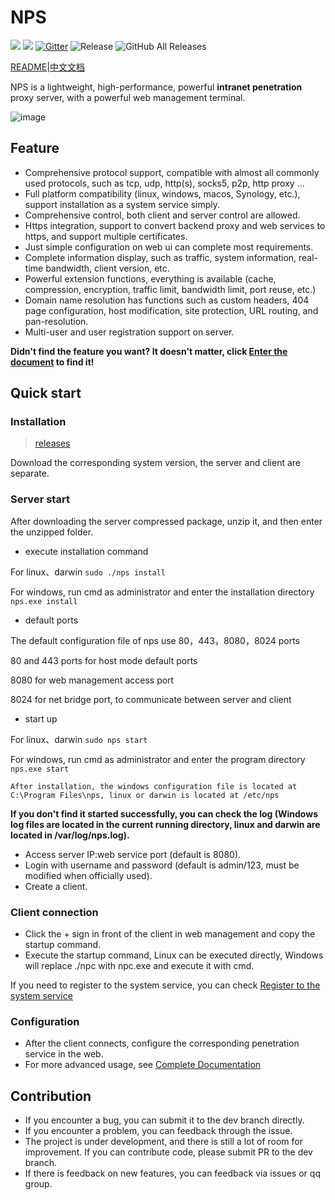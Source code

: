 
# NPS
![](https://img.shields.io/github/stars/ehang-io/nps.svg)   ![](https://img.shields.io/github/forks/ehang-io/nps.svg)
[![Gitter](https://badges.gitter.im/cnlh-nps/community.svg)](https://gitter.im/cnlh-nps/community?utm_source=badge&utm_medium=badge&utm_campaign=pr-badge)
![Release](https://github.com/ehang-io/nps/workflows/Release/badge.svg)
![GitHub All Releases](https://img.shields.io/github/downloads/ehang-io/nps/total)

[README](https://github.com/zhangsean/nps/blob/master/README.md)|[中文文档](https://github.com/zhangsean/nps/blob/master/README_zh.md)

NPS is a lightweight, high-performance, powerful **intranet penetration** proxy server, with a powerful web management terminal.


![image](https://github.com/zhangsean/nps/blob/master/image/web.png?raw=true)

## Feature

- Comprehensive protocol support, compatible with almost all commonly used protocols, such as tcp, udp, http(s), socks5, p2p, http proxy ...
- Full platform compatibility (linux, windows, macos, Synology, etc.), support installation as a system service simply.
- Comprehensive control, both client and server control are allowed.
- Https integration, support to convert backend proxy and web services to https, and support multiple certificates.
- Just simple configuration on web ui can complete most requirements.
- Complete information display, such as traffic, system information, real-time bandwidth, client version, etc.
- Powerful extension functions, everything is available (cache, compression, encryption, traffic limit, bandwidth limit, port reuse, etc.)
- Domain name resolution has functions such as custom headers, 404 page configuration, host modification, site protection, URL routing, and pan-resolution.
- Multi-user and user registration support on server.

**Didn't find the feature you want? It doesn't matter, click [Enter the document](https://ehang-io.github.io/nps/) to find it!**

## Quick start

### Installation

> [releases](https://github.com/zhangsean/nps/releases)

Download the corresponding system version, the server and client are separate.

### Server start

After downloading the server compressed package, unzip it, and then enter the unzipped folder.

- execute installation command

For linux、darwin ```sudo ./nps install```

For windows, run cmd as administrator and enter the installation directory ```nps.exe install```

- default ports

The default configuration file of nps use 80，443，8080，8024 ports

80 and 443 ports for host mode default ports

8080 for web management access port

8024 for net bridge port, to communicate between server and client

- start up

For linux、darwin ```sudo nps start```

For windows, run cmd as administrator and enter the program directory ```nps.exe start```

```After installation, the windows configuration file is located at C:\Program Files\nps, linux or darwin is located at /etc/nps```

**If you don't find it started successfully, you can check the log (Windows log files are located in the current running directory, linux and darwin are located in /var/log/nps.log).**

- Access server IP:web service port (default is 8080).
- Login with username and password (default is admin/123, must be modified when officially used).
- Create a client.

### Client connection
- Click the + sign in front of the client in web management and copy the startup command.
- Execute the startup command, Linux can be executed directly, Windows will replace ./npc with npc.exe and execute it with cmd.


If you need to register to the system service, you can check [Register to the system service](https://ehang-io.github.io/nps/#/use?id=注册到系统服务)

### Configuration
- After the client connects, configure the corresponding penetration service in the web.
- For more advanced usage, see [Complete Documentation](https://ehang-io.github.io/nps/)

## Contribution
- If you encounter a bug, you can submit it to the dev branch directly.
- If you encounter a problem, you can feedback through the issue.
- The project is under development, and there is still a lot of room for improvement. If you can contribute code, please submit PR to the dev branch.
- If there is feedback on new features, you can feedback via issues or qq group.
